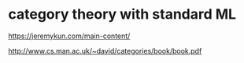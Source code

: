 # category theory with standard ML
https://jeremykun.com/main-content/

http://www.cs.man.ac.uk/~david/categories/book/book.pdf